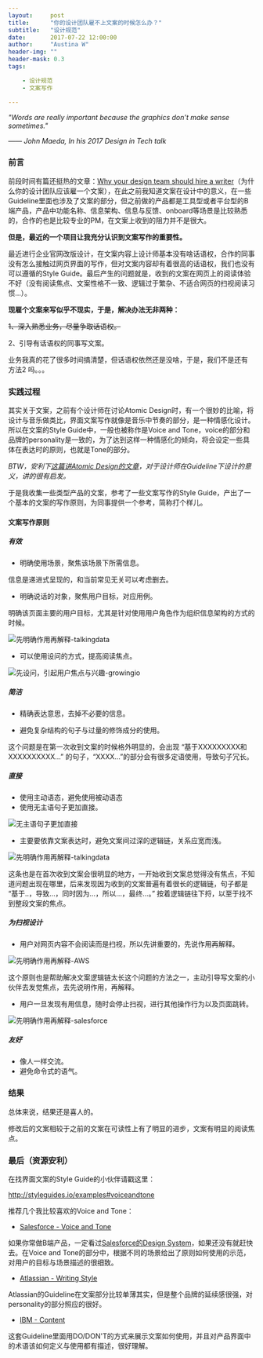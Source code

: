 ```yaml
---
layout:     post
title:      "你的设计团队雇不上文案的时候怎么办？"
subtitle:   "设计规范"
date:       2017-07-22 12:00:00
author:     "Austina W"
header-img: ""
header-mask: 0.3
tags:

    - 设计规范
    - 文案写作

---
```


*"Words are really important because the graphics don’t make sense sometimes."*

*—— John Maeda, In his 2017 Design in Tech talk*



### 前言

前段时间有篇还挺热的文章：[Why your design team should hire a writer](https://medium.com/dropbox-design/why-your-design-team-should-hire-a-writer-24d55f1e2d4a)（为什么你的设计团队应该雇一个文案），在此之前我知道文案在设计中的意义，在一些Guideline里面也涉及了文案的部分，但之前做的产品都是工具型或者平台型的B端产品，产品中功能名称、信息架构、信息与反馈、onboard等场景是比较熟悉的，合作的也是比较专业的PM，在文案上收到的阻力并不是很大。



**但是，最近的一个项目让我充分认识到文案写作的重要性。**

最近进行企业官网改版设计，在文案内容上设计师基本没有啥话语权，合作的同事没有怎么接触过网页界面的写作，但对文案内容却有着很高的话语权，我们也没有可以遵循的Style Guide。最后产生的问题就是，收到的文案在网页上的阅读体验不好（没有阅读焦点、文案性格不一致、逻辑过于繁杂、不适合网页的扫视阅读习惯…）。



**现雇个文案来写似乎不现实，于是，解决办法无非两种：**

~~1、深入熟悉业务，尽量争取话语权。~~

2、引导有话语权的同事写文案。

业务我真的花了很多时间搞清楚，但话语权依然还是没啥，于是，我们不是还有 方法2 吗。。。



### 实践过程

其实关于文案，之前有个设计师在讨论Atomic Design时，有一个很妙的比喻，将设计与音乐做类比，界面文案写作就像是音乐中节奏的部分，是一种情感化设计。所以在文案的Style Guide中，一般也被称作是Voice and Tone，voice的部分和品牌的personality是一致的，为了达到这样一种情感化的倾向，将会设定一些具体在表达时的原则，也就是Tone的部分。

*BTW，安利下[这篇讲Atomic Design的文章]()，对于设计师在Guideline下设计的意义，讲的很有启发。*



于是我收集一些类型产品的文案，参考了一些文案写作的Style Guide，产出了一个基本的文案的写作原则，为同事提供一个参考，简称打个样儿。



#### 文案写作原则

##### 有效

- 明确使用场景，聚焦该场景下所需信息。


信息是递进式呈现的，和当前常见无关可以考虑删去。

- 明确说话的对象，聚焦用户目标，对应用例。

明确该页面主要的用户目标，尤其是针对使用用户角色作为组织信息架构的方式的时候。

![先明确作用再解释-talkingdata](http://omqsjp4nk.bkt.clouddn.com/%E8%85%BE%E8%AE%AF)

- 可以使用设问的方式，提高阅读焦点。

![先设问，引起用户焦点与兴趣-growingio](http://omqsjp4nk.bkt.clouddn.com/growingio)





##### 简洁

- 精确表达意思，去掉不必要的信息。


- 避免复杂结构的句子与过量的修饰成分的使用。


这个问题是在第一次收到文案的时候格外明显的，会出现 “基于XXXXXXXXX和XXXXXXXXXX...” 的句子，“XXXX...”的部分会有很多定语使用，导致句子冗长。


##### 直接

- 使用主动语态，避免使用被动语态
- 使用无主语句子更加直接。

![无主语句子更加直接](http://omqsjp4nk.bkt.clouddn.com/%E8%85%BE%E8%AE%AF%E7%A4%BE%E4%BA%A4%E5%B9%BF%E5%91%8A)

- 主要要依靠文案表达时，避免文案间过深的逻辑链，关系应宽而浅。

![先明确作用再解释-talkingdata](http://omqsjp4nk.bkt.clouddn.com/talkingdata)

这条也是在首次收到文案会很明显的地方，一开始收到文案总觉得没有焦点，不知道问题出现在哪里，后来发现因为收到的文案普遍有着很长的逻辑链，句子都是 “基于..，导致…，同时因为…，所以…，最终…。” 按着逻辑链往下捋，以至于找不到整段文案的焦点。





##### 为扫视设计

- 用户对网页内容不会阅读而是扫视，所以先讲重要的，先说作用再解释。

![先明确作用再解释-AWS](http://omqsjp4nk.bkt.clouddn.com/AWS)

这个原则也是帮助解决文案逻辑链太长这个问题的方法之一，主动引导写文案的小伙伴去发觉焦点，去先说明作用，再解释。





- 用户一旦发现有用信息，随时会停止扫视，进行其他操作行为以及页面跳转。

![先明确作用再解释-salesforce](http://omqsjp4nk.bkt.clouddn.com/salesforces)





##### 友好

- 像人一样交流。
- 避免命令式的语气。




### 结果

总体来说，结果还是喜人的。

修改后的文案相较于之前的文案在可读性上有了明显的进步，文案有明显的阅读焦点。





### 最后（资源安利）

在找界面文案的Style Guide的小伙伴请戳这里：

http://styleguides.io/examples#voiceandtone



推荐几个我比较喜欢的Voice and Tone：

- [Salesforce - Voice and Tone ](https://www.lightningdesignsystem.com/assets/downloads/salesforce-voice-and-tone.pdf?)

如果你常做B端产品，一定看过[Salesforce的Design System](https://www.lightningdesignsystem.com/)，如果还没有就赶快去。在Voice and Tone的部分中，根据不同的场景给出了原则如何使用的示范，对用户的目标与场景描述的很细致。

- [Atlassian - Writing Style](https://atlassian.design/guidelines/brand/writing-style)

Atlassian的Guideline在文案部分比较单薄其实，但是整个品牌的延续感很强，对personality的部分照应的很好。

- [IBM -  Content](http://carbondesignsystem.com/guidelines/content/general)

这套Guideline里面用DO/DON'T的方式来展示文案如何使用，并且对产品界面中的术语该如何定义与使用都有描述，很好理解。
